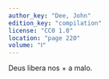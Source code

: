 ```yaml
---
author_key: "Dee, John"
edition_key: "compilation"
license: "CC0 1.0"
location: "page 220"
volume: "Ⅰ"
---
```

Deus libera nos + a malo.

